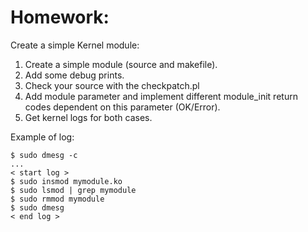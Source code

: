 # Homework:

Create a simple Kernel module:

1. Create a simple module (source and makefile).
2. Add some debug prints.
3. Check your source with the checkpatch.pl
4. Add module parameter and implement different module_init return codes dependent on this parameter (OK/Error).
5. Get kernel logs for both cases.

Example of log:
```
$ sudo dmesg -c
...
< start log >
$ sudo insmod mymodule.ko
$ sudo lsmod | grep mymodule
$ sudo rmmod mymodule
$ sudo dmesg
< end log >
```
